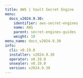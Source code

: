 ```yaml
---
title: AWS | Vault Secret Engine
menu:
  docs_v2024.9.30:
    identifier: aws-secret-engines
    name: AWS
    parent: secret-engines-guides
    weight: 10
menu_name: docs_v2024.9.30
info:
  cli: v0.19.0
  installer: v2024.9.30
  operator: v0.19.0
  unsealer: v0.19.0
  version: v2024.9.30
---
```


